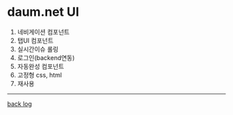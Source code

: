 # daum.net UI
1. 네비게이션 컴포넌트
2. 탭UI 컴포넌트
3. 실시간이슈 롤링
4. 로그인(backend연동)
5. 자동완성 컴포넌트
6. 고정형 css, html
7. 재사용

-----
[back log](https://docs.google.com/spreadsheets/d/1LPyXxAUbNaOTHppnNEJnpCbMrBBztdQoDD94UjJKM80/edit?usp=sharing)
